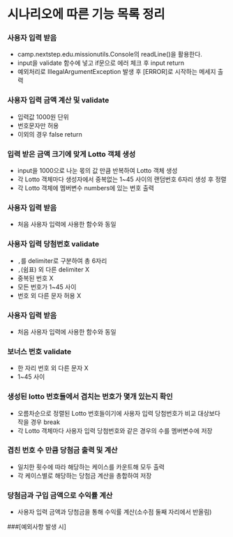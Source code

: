 # 시나리오에 따른 기능 목록 정리

### 사용자 입력 받음
- camp.nextstep.edu.missionutils.Console의 readLine()을 활용한다.
- input을 validate 함수에 넣고 if문으로 에러 체크 후 input return
- 예외처리로 IllegalArgumentException 발생 후 [ERROR]로 시작하는 메세지 출력

### 사용자 입력 금액 계산 및 validate
- 입력값 1000원 단위 
- 번호문자만 허용
- 이외의 경우 false return

###  입력 받은 금액 크기에 맞게 Lotto 객체 생성
- input을 1000으로 나눈 몫의 값 만큼 반복하여 Lotto 객체 생성
- 각 Lotto 객체마다 생성자에서 중복없는 1~45 사이의 랜덤번호 6자리 생성 후 정렬
- 각 Lotto 객체에 멤버변수 numbers에 있는 번호 출력

###  사용자 입력 받음
- 처음 사용자 입력에 사용한 함수와 동일

### 사용자 입력 당첨번호 validate
- `,`를 delimiter로 구분하여 총 6자리
- `,`(쉼표) 외 다른 delimiter X
- 중복된 번호 X
- 모든 번호가 1~45 사이
- 번호 외 다른 문자 허용 X

### 사용자 입력 받음
- 처음 사용자 입력에 사용한 함수와 동일

### 보너스 번호 validate
- 한 자리 번호 외 다른 문자 X
- 1~45 사이

### 생성된 lotto 번호들에서 겹치는 번호가 몇개 있는지 확인
- 오름차순으로 정렬된 Lotto 번호들이기에 사용자 입력 당첨번호가 비교 대상보다 작을 경우 break
- 각 Lotto 객체마다 사용자 입력 당첨번호와 같은 경우의 수를 멤버변수에 저장

### 겹친 번호 수 만큼 당첨금 출력 및 계산
- 일치한 횟수에 따라 해당하는 케이스를 카운트해 모두 출력
- 각 케이스별로 해당하는 당첨금 계산을 총합하여 저장

### 당첨금과 구입 금액으로 수익률 계산 
- 사용자 입력 금액과 당첨금을 통해 수익률 계산(소수점 둘째 자리에서 반올림)

###[예외사항 발생 시]
